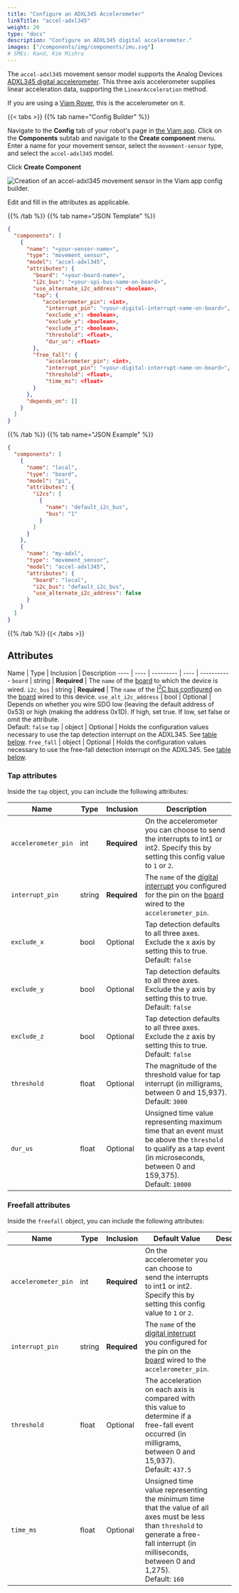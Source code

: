 ```yaml
---
title: "Configure an ADXL345 Accelerometer"
linkTitle: "accel-adxl345"
weight: 20
type: "docs"
description: "Configure an ADXL345 digital accelerometer."
images: ["/components/img/components/imu.svg"]
# SMEs: Rand, Kim Mishra
---
```


The `accel-adxl345` movement sensor model supports the Analog Devices [ADXL345 digital accelerometer](https://www.analog.com/en/products/adxl345.html).
This three axis accelerometer supplies linear acceleration data, supporting the `LinearAcceleration` method.

If you are using a [Viam Rover](https://docs.viam.com/try-viam/), this is the accelerometer on it.

{{< tabs >}}
{{% tab name="Config Builder" %}}

Navigate to the **Config** tab of your robot's page in [the Viam app](https://app.viam.com).
Click on the **Components** subtab and navigate to the **Create component** menu.
Enter a name for your movement sensor, select the `movement-sensor` type, and select the `accel-adxl345` model.

Click **Create Component**

![Creation of an `accel-adxl345` movement sensor in the Viam app config builder.](../img/adxl345-builder.png)

Edit and fill in the attributes as applicable.

{{% /tab %}}
{{% tab name="JSON Template" %}}

```json {class="line-numbers linkable-line-numbers"}
{
  "components": [
    {
      "name": "<your-sensor-name>",
      "type": "movement_sensor",
      "model": "accel-adxl345",
      "attributes": {
        "board": "<your-board-name>",
        "i2c_bus": "<your-spi-bus-name-on-board>",
        "use_alternate_i2c_address": <boolean>,
        "tap": {
           "accelerometer_pin": <int>,
            "interrupt_pin": "<your-digital-interrupt-name-on-board>",
            "exclude_x": <boolean>,
            "exclude_y": <boolean>,
            "exclude_z": <boolean>,
            "threshold": <float>,
            "dur_us": <float>
        },
        "free_fall": {
            "accelerometer_pin": <int>,
            "interrupt_pin": "<your-digital-interrupt-name-on-board>",
            "threshold": <float>,
            "time_ms": <float>
        }
      },
      "depends_on": []
    }
  ]
}
```

{{% /tab %}}
{{% tab name="JSON Example" %}}

```json {class="line-numbers linkable-line-numbers"}
{
  "components": [
    {
      "name": "local",
      "type": "board",
      "model": "pi",
      "attributes": {
        "i2cs": [
          {
            "name": "default_i2c_bus",
            "bus": "1"
          }
        ]
      }
    },
    {
      "name": "my-adxl",
      "type": "movement_sensor",
      "model": "accel-adxl345",
      "attributes": {
        "board": "local",
        "i2c_bus": "default_i2c_bus",
        "use_alternate_i2c_address": false
      }
    }
  ]
}
```

{{% /tab %}}
{{< /tabs >}}

## Attributes

Name | Type | Inclusion | Description
---- | ---- | --------- | ---- | -----------
`board` | string | **Required** | The `name` of the [board](/components/board) to which the device is wired.
`i2c_bus` | string | **Required** | The `name` of the [I<sup>2</sup>C bus configured](/components/board/#i2cs) on the [board](/components/board) wired to this device.
`use_alt_i2c_address` | bool | Optional | Depends on whether you wire SDO low (leaving the default address of 0x53) or high (making the address 0x1D). If high, set true. If low, set false or omit the attribute. <br> Default: `false`
`tap` | object | Optional | Holds the configuration values necessary to use the tap detection interrupt on the ADXL345. See [table below](#tap-attributes).
`free_fall` | object | Optional | Holds the configuration values necessary to use the free-fall detection interrupt on the ADXL345. See [table below](#freefall-attributes).

### Tap attributes

Inside the `tap` object, you can include the following attributes:

Name | Type | Inclusion | Description
---- | ---- | --------- | -----------
`accelerometer_pin` | int | **Required** | On the accelerometer you can choose to send the interrupts to int1 or int2. Specify this by setting this config value to `1` or `2`.
`interrupt_pin` | string | **Required** | The `name` of the [digital interrupt](/components/board/#digital_interrupts) you configured for the pin on the [board](/components/board) wired to the `accelerometer_pin`.
`exclude_x` | bool | Optional | Tap detection defaults to all three axes. Exclude the x axis by setting this to true. <br> Default: `false`
`exclude_y` | bool | Optional | Tap detection defaults to all three axes. Exclude the y axis by setting this to true. <br> Default: `false`
`exclude_z` | bool | Optional | Tap detection defaults to all three axes. Exclude the z axis by setting this to true. <br> Default: `false`
`threshold` | float | Optional | The magnitude of the threshold value for tap interrupt (in milligrams, between 0 and 15,937). <br> Default: `3000`
`dur_us` | float | Optional | Unsigned time value representing maximum time that an event must be above the `threshold` to qualify as a tap event (in microseconds, between 0 and 159,375). <br> Default: `10000`

### Freefall attributes

Inside the `freefall` object, you can include the following attributes:

Name | Type | Inclusion | Default Value | Description
---- | ---- | --------- |  ------------- | -----------
`accelerometer_pin` | int | **Required** | On the accelerometer you can choose to send the interrupts to int1 or int2. Specify this by setting this config value to `1` or `2`.
`interrupt_pin` | string | **Required** | The `name` of the [digital interrupt](/components/board/#digital_interrupts) you configured for the pin on the [board](/components/board) wired to the `accelerometer_pin`.
`threshold` | float | Optional | The acceleration on each axis is compared with this value to determine if a free-fall event occurred (in milligrams, between 0 and 15,937). <br> Default: `437.5`
`time_ms` | float | Optional | Unsigned time value representing the minimum time that the value of all axes must be less than `threshold` to generate a free-fall interrupt (in milliseconds, between 0 and 1,275). <br> Default: `160`

